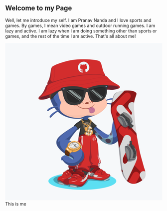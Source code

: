 ## Welcome to my Page

Well, let me introduce my self. I am Pranav Nanda and I love sports and games.
By games, I mean video games and outdoor running games. I am lazy and active. I am lazy when I am doing something other than sports or games, and the rest of the time I am active. 
That's all about me!

 ![Image](images/pranavoctocat.png)
 This is me
